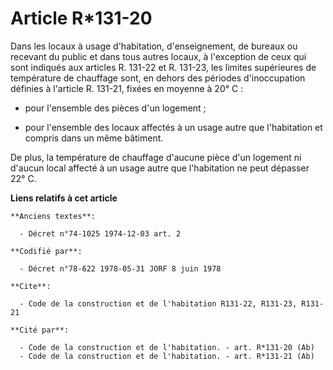 # Article R*131-20

Dans les locaux à usage d'habitation, d'enseignement, de bureaux ou recevant du public et dans tous autres locaux, à
l'exception de ceux qui sont indiqués aux articles R. 131-22 et R. 131-23, les limites supérieures de température de
chauffage sont, en dehors des périodes d'inoccupation définies à l'article R. 131-21, fixées en moyenne à 20° C :

- pour l'ensemble des pièces d'un logement ;

- pour l'ensemble des locaux affectés à un usage autre que l'habitation et compris dans un même bâtiment.

De plus, la température de chauffage d'aucune pièce d'un logement ni d'aucun local affecté à un usage autre que l'habitation
ne peut dépasser 22° C.

**Liens relatifs à cet article**

	**Anciens textes**:

	  - Décret n°74-1025 1974-12-03 art. 2

	**Codifié par**:

	  - Décret n°78-622 1978-05-31 JORF 8 juin 1978

	**Cite**:

	  - Code de la construction et de l'habitation R131-22, R131-23, R131-21

	**Cité par**:

	  - Code de la construction et de l'habitation. - art. R*131-20 (Ab)
	  - Code de la construction et de l'habitation. - art. R*131-21 (Ab)

